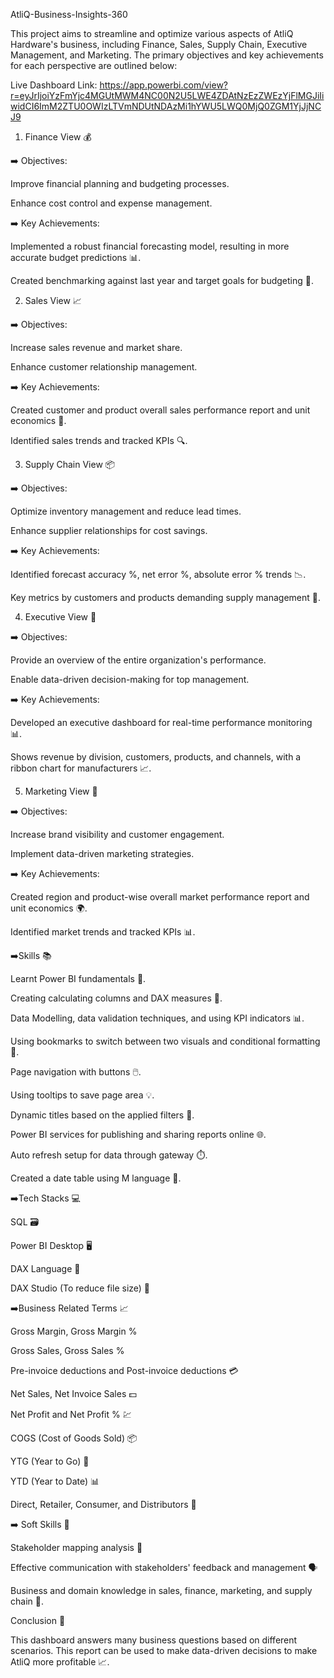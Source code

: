 AtliQ-Business-Insights-360

This project aims to streamline and optimize various aspects of AtliQ Hardware's business, including Finance, Sales, Supply Chain, Executive Management, and Marketing. The primary objectives and key achievements for each perspective are outlined below:

Live Dashboard Link: https://app.powerbi.com/view?r=eyJrIjoiYzFmYjc4MGUtMWM4NC00N2U5LWE4ZDAtNzEzZWEzYjFlMGJiIiwidCI6ImM2ZTU0OWIzLTVmNDUtNDAzMi1hYWU5LWQ0MjQ0ZGM1YjJjNCJ9

1) Finance View 💰

➡️ Objectives:

Improve financial planning and budgeting processes.

Enhance cost control and expense management.

➡️ Key Achievements:

Implemented a robust financial forecasting model, resulting in more accurate budget predictions 📊.

Created benchmarking against last year and target goals for budgeting 📅.


2) Sales View 📈
   
➡️ Objectives:

Increase sales revenue and market share.

Enhance customer relationship management.

➡️ Key Achievements:

Created customer and product overall sales performance report and unit economics 💼.

Identified sales trends and tracked KPIs 🔍.


3) Supply Chain View 📦
   
➡️ Objectives:

Optimize inventory management and reduce lead times.

Enhance supplier relationships for cost savings.

➡️ Key Achievements:

Identified forecast accuracy %, net error %, absolute error % trends 📉.

Key metrics by customers and products demanding supply management 🚚.


4) Executive View 👔
   
➡️ Objectives:

Provide an overview of the entire organization's performance.

Enable data-driven decision-making for top management.

➡️ Key Achievements:

Developed an executive dashboard for real-time performance monitoring 📊.

Shows revenue by division, customers, products, and channels, with a ribbon chart for manufacturers 📈.


5) Marketing View 📣
   
➡️ Objectives:

Increase brand visibility and customer engagement.

Implement data-driven marketing strategies.

➡️ Key Achievements:

Created region and product-wise overall market performance report and unit economics 🌍.

Identified market trends and tracked KPIs 📊.


➡️Skills 📚

Learnt Power BI fundamentals 🧠.

Creating calculating columns and DAX measures 📐.

Data Modelling, data validation techniques, and using KPI indicators 📊.

Using bookmarks to switch between two visuals and conditional formatting 🎨.

Page navigation with buttons 🖱️.

Using tooltips to save page area 💡.

Dynamic titles based on the applied filters 🔄.

Power BI services for publishing and sharing reports online 🌐.

Auto refresh setup for data through gateway ⏱️.

Created a date table using M language 📅.


➡️Tech Stacks 💻

SQL 🗃️

Power BI Desktop 🖥️

DAX Language 🔢

DAX Studio (To reduce file size) 📂


➡️Business Related Terms 📈

Gross Margin, Gross Margin %

Gross Sales, Gross Sales %

Pre-invoice deductions and Post-invoice deductions 💳

Net Sales, Net Invoice Sales 💵

Net Profit and Net Profit % 💹

COGS (Cost of Goods Sold) 📦

YTG (Year to Go) 📅

YTD (Year to Date) 📊

Direct, Retailer, Consumer, and Distributors 🛒


➡️ Soft Skills 🤝

Stakeholder mapping analysis 📍

Effective communication with stakeholders' feedback and management 🗣️

Business and domain knowledge in sales, finance, marketing, and supply chain 🏢.


Conclusion 🎯

This dashboard answers many business questions based on different scenarios. This report can be used to make data-driven decisions to make AtliQ more profitable 📈.




